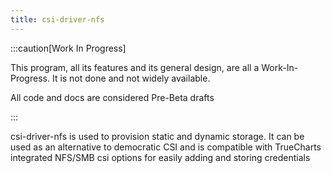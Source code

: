 ```yaml
---
title: csi-driver-nfs
---
```


:::caution[Work In Progress]

This program, all its features and its general design, are all a Work-In-Progress. It is not done and not widely available.

All code and docs are considered Pre-Beta drafts

:::

csi-driver-nfs is used to provision static and dynamic storage.
It can be used as an alternative to democratic CSI and is compatible with TrueCharts integrated NFS/SMB csi options for easily adding  and storing credentials
